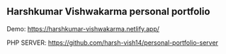 ## Harshkumar Vishwakarma personal portfolio

Demo: https://harshkumar-vishwakarma.netlify.app/

PHP SERVER: https://github.com/harsh-vish14/personal-portfolio-server
